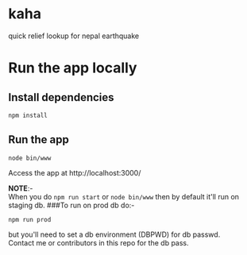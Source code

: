 # kaha
quick relief lookup for nepal earthquake

# Run the app locally 
## Install dependencies

    npm install 

## Run the app

    node bin/www

Access the app at http://localhost:3000/

**NOTE**:-  
When you do `npm run start` or `node bin/www` then by default it'll run on staging db.
###To run on prod db do:-

`npm run prod`

but you'll need to set a db environment (DBPWD) for db passwd.   
Contact me or contributors in this repo for the db pass.




